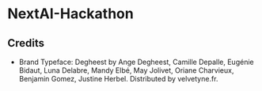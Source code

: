 # NextAI-Hackathon

## Credits
- Brand Typeface: Degheest by Ange Degheest, Camille Depalle, Eugénie Bidaut, Luna Delabre, Mandy Elbé, May Jolivet, Oriane Charvieux, Benjamin Gomez, Justine Herbel. Distributed by velvetyne.fr.
